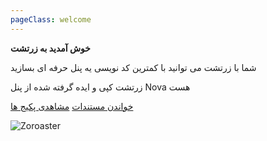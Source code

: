 ```yaml
---
pageClass: welcome
---
```



**خوش آمدید به زرتشت**


شما با زرتشت می توانید با کمترین کد نویسی یه پنل حرفه ای بسازید

زرتشت کپی و ایده گرفته شده از پنل Nova هست 


[خواندن مستندات](docs/1.0/installation.html)
[مشاهدی پکیج ها](/packages.html)

![Zoroaster](/assets/img/Zoroaster.png)